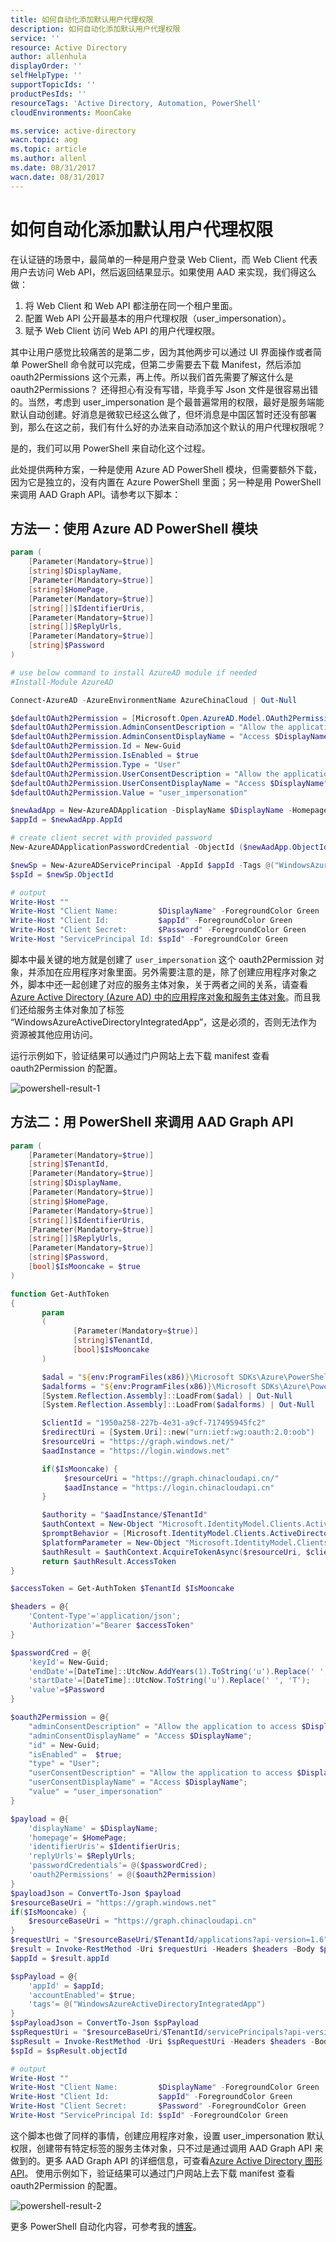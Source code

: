 ```yaml
---
title: 如何自动化添加默认用户代理权限
description: 如何自动化添加默认用户代理权限
service: ''
resource: Active Directory
author: allenhula
displayOrder: ''
selfHelpType: ''
supportTopicIds: ''
productPesIds: ''
resourceTags: 'Active Directory, Automation, PowerShell'
cloudEnvironments: MoonCake

ms.service: active-directory
wacn.topic: aog
ms.topic: article
ms.author: allenl
ms.date: 08/31/2017
wacn.date: 08/31/2017
---
```

# 如何自动化添加默认用户代理权限

在认证链的场景中，最简单的一种是用户登录 Web Client，而 Web Client 代表用户去访问 Web API，然后返回结果显示。如果使用 AAD 来实现，我们得这么做：

1. 将 Web Client 和 Web API 都注册在同一个租户里面。
2. 配置 Web API 公开最基本的用户代理权限（user_impersonation）。
3. 赋予 Web Client 访问 Web API 的用户代理权限。

其中让用户感觉比较痛苦的是第二步，因为其他两步可以通过 UI 界面操作或者简单 PowerShell 命令就可以完成，但第二步需要去下载 Manifest，然后添加 oauth2Permissions 这个元素，再上传。所以我们首先需要了解这什么是 oauth2Permissions？ 还得担心有没有写错，毕竟手写 Json 文件是很容易出错的。当然，考虑到 user_impersonation 是个最普遍常用的权限，最好是服务端能默认自动创建。好消息是微软已经这么做了，但坏消息是中国区暂时还没有部署到，那么在这之前，我们有什么好的办法来自动添加这个默认的用户代理权限呢？

是的，我们可以用 PowerShell 来自动化这个过程。

此处提供两种方案，一种是使用 Azure AD PowerShell 模块，但需要额外下载，因为它是独立的，没有内置在 Azure PowerShell 里面；另一种是用 PowerShell 来调用 AAD Graph API。请参考以下脚本：

## 方法一：使用 Azure AD PowerShell 模块

```PowerShell
param (
    [Parameter(Mandatory=$true)]
    [string]$DisplayName,
    [Parameter(Mandatory=$true)]
    [string]$HomePage,
    [Parameter(Mandatory=$true)]
    [string[]]$IdentifierUris,
    [Parameter(Mandatory=$true)]
    [string[]]$ReplyUrls,
    [Parameter(Mandatory=$true)]
    [string]$Password
)

# use below command to install AzureAD module if needed
#Install-Module AzureAD

Connect-AzureAD -AzureEnvironmentName AzureChinaCloud | Out-Null

$defaultOAuth2Permission = [Microsoft.Open.AzureAD.Model.OAuth2Permission]::new()
$defaultOAuth2Permission.AdminConsentDescription = "Allow the application to access $DisplayName on behalf of the signed-in user."
$defaultOAuth2Permission.AdminConsentDisplayName = "Access $DisplayName"
$defaultOAuth2Permission.Id = New-Guid
$defaultOAuth2Permission.IsEnabled = $true
$defaultOAuth2Permission.Type = "User"
$defaultOAuth2Permission.UserConsentDescription = "Allow the application to access $DisplayName on your behalf."
$defaultOAuth2Permission.UserConsentDisplayName = "Access $DisplayName"
$defaultOAuth2Permission.Value = "user_impersonation"

$newAadApp = New-AzureADApplication -DisplayName $DisplayName -Homepage $HomePage -IdentifierUris $IdentifierUris -ReplyUrls $ReplyUrls -Oauth2Permissions @($defaultOAuth2Permission)
$appId = $newAadApp.AppId

# create client secret with provided password
New-AzureADApplicationPasswordCredential -ObjectId ($newAadApp.ObjectId) -Value $Password | Out-Null

$newSp = New-AzureADServicePrincipal -AppId $appId -Tags @("WindowsAzureActiveDirectoryIntegratedApp") -AccountEnabled $true
$spId = $newSp.ObjectId

# output
Write-Host ""
Write-Host "Client Name:         $DisplayName" -ForegroundColor Green
Write-Host "Client Id:           $appId" -ForegroundColor Green
Write-Host "Client Secret:       $Password" -ForegroundColor Green
Write-Host "ServicePrincipal Id: $spId" -ForegroundColor Green 
```

脚本中最关键的地方就是创建了 `user_impersonation` 这个 oauth2Permission 对象，并添加在应用程序对象里面。另外需要注意的是，除了创建应用程序对象之外，脚本中还一起创建了对应的服务主体对象，关于两者之间的关系，请查看[Azure Active Directory (Azure AD) 中的应用程序对象和服务主体对象](https://docs.azure.cn/zh-cn/active-directory/develop/active-directory-application-objects?toc=%2factive-directory%2fdevelop%2ftoc.json)。而且我们还给服务主体对象加了标签 “WindowsAzureActiveDirectoryIntegratedApp”，这是必须的，否则无法作为资源被其他应用访问。

运行示例如下，验证结果可以通过门户网站上去下载 manifest 查看 oauth2Permission 的配置。

![powershell-result-1](meida/aog-active-directory-howto-automate-add-user-agent-permisson/powershell-result-1.png)

## 方法二：用 PowerShell 来调用 AAD Graph API

```PowerShell
param (
    [Parameter(Mandatory=$true)]
    [string]$TenantId,
    [Parameter(Mandatory=$true)]
    [string]$DisplayName,
    [Parameter(Mandatory=$true)]
    [string]$HomePage,
    [Parameter(Mandatory=$true)]
    [string[]]$IdentifierUris,
    [Parameter(Mandatory=$true)]
    [string[]]$ReplyUrls,
    [Parameter(Mandatory=$true)]
    [string]$Password,
    [bool]$IsMooncake = $true
)

function Get-AuthToken
{
       param
       (
              [Parameter(Mandatory=$true)]
              [string]$TenantId,
              [bool]$IsMooncake
       )

       $adal = "${env:ProgramFiles(x86)}\Microsoft SDKs\Azure\PowerShell\ServiceManagement\Azure\Services\Microsoft.IdentityModel.Clients.ActiveDirectory.dll"
       $adalforms = "${env:ProgramFiles(x86)}\Microsoft SDKs\Azure\PowerShell\ServiceManagement\Azure\Services\Microsoft.IdentityModel.Clients.ActiveDirectory.WindowsForms.dll"
       [System.Reflection.Assembly]::LoadFrom($adal) | Out-Null
       [System.Reflection.Assembly]::LoadFrom($adalforms) | Out-Null

       $clientId = "1950a258-227b-4e31-a9cf-717495945fc2" 
       $redirectUri = [System.Uri]::new("urn:ietf:wg:oauth:2.0:oob")
       $resourceUri = "https://graph.windows.net/"
       $aadInstance = "https://login.windows.net"

       if($IsMooncake) {
            $resourceUri = "https://graph.chinacloudapi.cn/"
            $aadInstance = "https://login.chinacloudapi.cn"
       }

       $authority = "$aadInstance/$TenantId"
       $authContext = New-Object "Microsoft.IdentityModel.Clients.ActiveDirectory.AuthenticationContext" -ArgumentList $authority
       $promptBehavior = [Microsoft.IdentityModel.Clients.ActiveDirectory.PromptBehavior]::Auto
       $platformParameter = New-Object "Microsoft.IdentityModel.Clients.ActiveDirectory.PlatformParameters" -ArgumentList $promptBehavior
       $authResult = $authContext.AcquireTokenAsync($resourceUri, $clientId, $redirectUri, $platformParameter).Result
       return $authResult.AccessToken
}

$accessToken = Get-AuthToken $TenantId $IsMooncake

$headers = @{
    'Content-Type'='application/json';
    'Authorization'="Bearer $accessToken"
}

$passwordCred = @{
    'keyId'= New-Guid;
    'endDate'=[DateTime]::UtcNow.AddYears(1).ToString('u').Replace(' ', 'T');    
    'startDate'=[DateTime]::UtcNow.ToString('u').Replace(' ', 'T');  
    'value'=$Password
}

$oauth2Permission = @{
    "adminConsentDescription" = "Allow the application to access $DisplayName on behalf of the signed-in user.";
    "adminConsentDisplayName" = "Access $DisplayName";
    "id" = New-Guid;
    "isEnabled" =  $true;
    "type" = "User";
    "userConsentDescription" = "Allow the application to access $DisplayName on your behalf.";
    "userConsentDisplayName" = "Access $DisplayName";
    "value" = "user_impersonation"
}

$payload = @{
    'displayName' = $DisplayName;
    'homepage'= $HomePage;
    'identifierUris'= $IdentifierUris;
    'replyUrls'= $ReplyUrls;
    'passwordCredentials'= @($passwordCred);
    'oauth2Permissions' = @($oauth2Permission)
}
$payloadJson = ConvertTo-Json $payload
$resourceBaseUri = "https://graph.windows.net"
if($IsMooncake) {
    $resourceBaseUri = "https://graph.chinacloudapi.cn"
}
$requestUri = "$resourceBaseUri/$TenantId/applications?api-version=1.6"
$result = Invoke-RestMethod -Uri $requestUri -Headers $headers -Body $payloadJson -Method POST
$appId = $result.appId

$spPayload = @{
    'appId' = $appId;
    'accountEnabled'= $true;
    'tags'= @("WindowsAzureActiveDirectoryIntegratedApp")
}
$spPayloadJson = ConvertTo-Json $spPayload
$spRequestUri = "$resourceBaseUri/$TenantId/servicePrincipals?api-version=1.6"
$spResult = Invoke-RestMethod -Uri $spRequestUri -Headers $headers -Body $spPayloadJson -Method POST
$spId = $spResult.objectId

# output
Write-Host ""
Write-Host "Client Name:         $DisplayName" -ForegroundColor Green
Write-Host "Client Id:           $appId" -ForegroundColor Green
Write-Host "Client Secret:       $Password" -ForegroundColor Green
Write-Host "ServicePrincipal Id: $spId" -ForegroundColor Green
```

这个脚本也做了同样的事情，创建应用程序对象，设置 user_impersonation 默认权限，创建带有特定标签的服务主体对象，只不过是通过调用 AAD Graph API 来做到的。更多 AAD Graph API 的详细信息，可查看[Azure Active Directory 图形 API](https://docs.azure.cn/zh-cn/active-directory/develop/active-directory-graph-api)。
使用示例如下，验证结果可以通过门户网站上去下载 manifest 查看 oauth2Permission 的配置。

![powershell-result-2](meida/aog-active-directory-howto-automate-add-user-agent-permisson/powershell-result-2.png)

更多 PowerShell 自动化内容，可参考我的[博客](https://school.azure.cn/blog/477)。